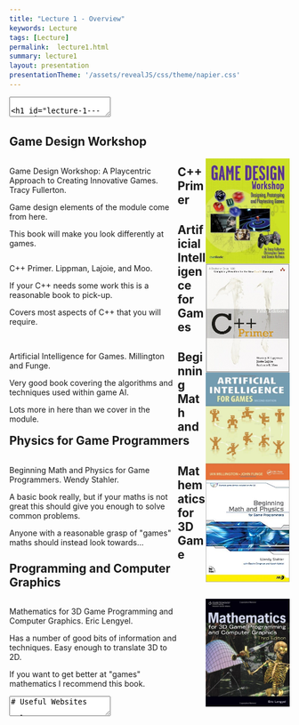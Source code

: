```yaml
---
title: "Lecture 1 - Overview"
keywords: Lecture
tags: [Lecture]
permalink:  lecture1.html
summary: lecture1
layout: presentation
presentationTheme: '/assets/revealJS/css/theme/napier.css' 
---
```


<section data-markdown data-separator="^\n---\n$" data-separator-vertical="^\n--\n$">
<textarea data-template>

# Lecture 1 - Overview
### SET09121 Games Engineering
### Welcome

<br><br>
Thomas Methven
<br>
(Material by Kevin Chalmers and Sam Serrels)

School of Computing. Edinburgh Napier University

--

## Demo 2
sneaky little slide down here

---

# What is Games Engineering
![Wikipedia for Engineering](assets/images/engineering.png)


* Engineering is design, building and use of engines. <!-- .element: class="fragment" -->
* Games Engineering is the application of this to video games - we are going to design, build and use an engine to make a game. <!-- .element: class="fragment" -->
* Many technical members of a games development team are called engineers. <!-- .element: class="fragment" -->
* We are using the same analogies that are applied to software engineers. <!-- .element: class="fragment" -->
* This module will focus on the development of a game engine <!-- .element: class="fragment" -->
 * Entity management, physics system, AI, other management functionality. <!-- .element: class="fragment" -->

---

# Module Aims


* Gain experience in games development, particularly the technical aspects of games development. <!-- .element: class="fragment" -->


* Examine the technical aspects of games and break these down to understand how games work. <!-- .element: class="fragment" -->


* Put together a basic game engine for 2D games. <!-- .element: class="fragment" -->


* Examine some of the fundamental technologies used in games development, such as artificial intelligence and physics. <!-- .element: class="fragment" -->

---

# Learning Outcomes


- LO1: **Design, develop and evaluate** a games engine through *robust software engineering techniques* 

- LO2: **Examine and evaluate** modern software *development, deployment, and testing procedures*.

- LO3: **Examine game design principles and procedures** 

- LO4: **Demonstrate a working knowledge** of the *technical components of a games engine* 


---

## Teaching and Assessment


---

# Structure -- Lectures

- Two one-hour lectures a week.  <!-- .element: class="fragment" -->
    - Wednesday @ 9am in D2 (The Code Lab).  
    - Wednesday @ 12pm in D2 (The Code Lab).  
- Attendance at both lectures is mandatory -- this is not a repeat lecture.  <!-- .element: class="fragment" -->
- Lectures will cover:  <!-- .element: class="fragment" -->
    - Game design concepts. 
    - Software engineering for games.  
    - Game technology.
    - How our game engine works.


---

# Structure -- Practical Sessions

- Two-hour practical session. <!-- .element: class="fragment" -->
    - Wednesday @ 10am.
- Practicals take place in D2 (The Code Lab). <!-- .element: class="fragment" -->
- Labs will help you develop the engine you need to use for the coursework. <!-- .element: class="fragment" -->
    - 2D development with SFML.
    - Physics with Box2D.
    - Management infrastructure for the engine.
- You need to do these practicals and keep up -- they form the basis of the coursework submission. <!-- .element: class="fragment" -->


---

# Coursework

- Out Now!

- Develop a game using the game engine.
    - **You cannot use one of our samples and just change the graphics**, or likewise with samples for SFML, Box2D, etc. -- this will be a **FAIL**!

- You will work with a partner, think who you might want to work with.

- Coursework has four submissions.
    - [Week ~4:] Game pitch presentation.
    - [Week ~7:] Game design document.
    - [Week ~15:] Implementation and report.
    - [Week ~15:] Demo and peer assessment.


---

# Support and Assessment

| **Learning Outcome** | **Supported By** | **Assessed In** |
| --- | --- |--- |
| LO1: Design, develop and evaluate a games engine through robust software engineering techniques. | Lectures, Practicals | Coursework |
| LO2: Examine and evaluate modern software development, deployment, and testing procedures. | Lectures, Practicals | Coursework |
| LO3: Examine game design principles and procedures. | Lectures| Coursework |
| LO4: Demonstrate a working knowledge of the technical components of a games engine. | Practicals | Coursework |


---

# Work Plan

- We know every lecturer says it, but if you took Programming Fundamentals, Computer Graphics, or Physics, you will know we mean it.
- You __**WILL**__ have to work around 14 hours per week on the module.
    - 4 hours of contact (lectures and practicals).
    - 10 hours of self-study.
- The coursework requires working in pairs which will require some organisation outside class time.
    - Use the Games Lab -- it is what it is there for.
- Keep up with the practical work!  There is one every week.
    - Apart from reading week we will not be pausing.  The practicals build the engine you need.  Falling behind one week means trying to catch up the next!


---

# Video

- This is an example of a previous project!

<iframe width="560" height="315" src="https://www.youtube.com/embed/3_m0fZHJiI8" frameborder="0" allow="accelerometer; autoplay; encrypted-media; gyroscope; picture-in-picture" allowfullscreen></iframe>


--


## Module Outline


---

# Focus of the Module

- **Game design:** Initially we will focus on basic design ideas and show how we can use these to engineer our game.
- **Software modelling:** Applying common modelling techniques to games development.
- **Game mechanics:** Developing the underlying rules and procedure for our game (AI, physics, etc.).
- **Software development:** Programming our design, model, and mechanics to produce a working game.
- **Playing games:** Yes, you will have to play games.  However, you will start to analyse games more closely and understand more about what is happening within them.


---

# Not the Focus of the Module

- **Introduction to C++ programming:** If you do not have experience with C++ then get a book to learn the basics quickly.  We will cover some concepts, but not the basics.
- **Object-orientation:** We will refresh the basics in the context of C++ and games development, but if you require more knowledge then you are recommended to get a book.  You will likely learn more about object-orientation in this module by doing the work provided.
- **Graphics and sound creation:** Although some websites will be pointed to, you are generally expected to find or produce your own content. 


---

# Lecture Series -- Part 1

- Overview.
- Workflow and repository management.
- Formal elements of games.
- Systems dynamics.
- Game entities and entity management.
- Object-orientation in C++.
- Game design documents.
- Design patterns for games.
- Memory and resource management.
- Game engine architecture and operation.
- 2D physics overview.


---

# Lecture Series -- Part 2

- AI in games.
- Pathfinding.
- Steering behaviours.
- State machines.
- Decision trees.
- QA and TRC.
- Game testing.
- Performance testing.
- Performance optimisation.
- Basic networking principles.
- Scripting.
- Review.


---

# Practical Lab Series

- Git Workflow and CMake.
- Introduction to SFML.  **Pong**.
- Entity Management.  **Space Invaders**.
- Tile Engine 1.  **Maze game**.
- Tile Engine 2.  **PacMan**.
- Physics and Resource Management.
- AI: Steering Behaviours and Pathfinding.
- AI: Behaviour via State Machines and Decision Trees.
- Deployment and Testing.
- Performance Optimisation.
- Networking.
- Scripting.


---

## Recommended Reading

</textarea>
</section>

<section>
  <h1>Game Design Workshop</h1>
  <div style="float: left; width:60%">
    <p>Game Design Workshop: A Playcentric Approach to Creating Innovative Games.  Tracy Fullerton.</p>
    <p>Game design elements of the module come from here.</p>
    <p>This book will make you look differently at games.</p>
  </div>
  <div>
    <img src="assets/images/gdw_book.jpg" alt="book" style="float: right; width:30%">
  </div>
</section>

<section>
  <h1>C++ Primer</h1>
  <div style="float: left; width:60%">
    <p>C++ Primer.  Lippman, Lajoie, and Moo.</p>
    <p>If your C++ needs some work this is a reasonable book to pick-up.</p>
    <p>Covers most aspects of C++ that you will require.</p>
  </div>
  <div>
    <img src="assets/images/cpp_primer_book.jpg" alt="book" style="float: right;  width:30%">
  </div>
</section>

<section>
  <h1>Artificial Intelligence for Games</h1>
  <div style="float: left; width:60%">
    <p>Artificial Intelligence for Games. Millington and Funge.</p>
    <p>Very good book covering the algorithms and techniques used within game AI.</p>
    <p>Lots more in here than we cover in the module.</p>
  </div>
  <div>
    <img src="assets/images/ai_book.jpg" alt="book" style="float: right;  width:30%">
  </div>
</section>

<section>
  <h1>Beginning Math and Physics for Game Programmers</h1>
  <div style="float: left; width:60%">
    <p>Beginning Math and Physics for Game Programmers.  Wendy Stahler.</p>
    <p>A basic book really, but if your maths is not great this should give you enough to solve common problems.</p>
    <p>Anyone with a reasonable grasp of "games" maths should instead look towards...</p>
  </div>
  <div>
    <img src="assets/images/basic_math_book.jpg" alt="book" style="float: right;  width:30%">
  </div>
</section>

<section>
  <h1>Mathematics for 3D Game Programming and Computer Graphics</h1>
  <div style="float: left; width:60%">
    <p>Mathematics for 3D Game Programming and Computer Graphics. Eric Lengyel.</p>
    <p>Has a number of good bits of information and techniques. Easy enough to translate 3D to 2D.</p>
    <p>If you want to get better at "games" mathematics I recommend this book.</p>
  </div>
  <div>
    <img src="assets/images/hard_math_book.jpg" alt="book" style="float: right;  width:30%">
  </div>
</section>

<section data-markdown data-separator="^\n---\n$" data-separator-vertical="^\n--\n$">
<textarea data-template>
# Useful Websites

- **SFML:** https://www.sfml-dev.org

     SFML provides our graphics system for our game engine.  You will need to use this resource when working with SFML.

- **Box2D:** http://box2d.org

     Box2D provides the physics system for our game engine.  Again, you will need to use this resource when working with Box2D.

- **C++ Resources Network:** http://www.cplusplus.com

     The goto place for C++

- **Game Programming Patterns:** http://gameprogrammingpatterns.com

     Want to know more about some of the patterns we use and other patterns useful for games?  This website provides a number of examples.



---


# Contacting the Module Team

### Contact details:

MY  EMAIL 

**T.Methven@Napier.ac.uk**


- The best time to ask for help is during the practical sessions.
- Try and complete the practical before the class and then ask questions during the lab time.
- In other words: make sure you work on this outside the assigned time!


---

# And finally...
		
- I hope you have fun during the module.
- The module has been designed to be challenging but with effort everyone can succeed.
- We brought this back as we thought it was fundamental for the Games Development students.
- But for everyone else we hope you will learn:
    - How games work and how you can put them together.
    - How to do software engineering properly (from Kevin, Tom and Sam's point of view!)

		

</textarea>
</section>